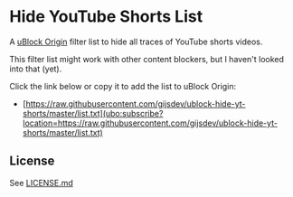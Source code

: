 # Hide YouTube Shorts List

A [uBlock Origin](https://github.com/gorhill/uBlock) filter list to hide all traces of YouTube shorts videos.

This filter list might work with other content blockers, but I haven't looked into that (yet).

Click the link below or copy it to add the list to uBlock Origin:
- [https://raw.githubusercontent.com/gijsdev/ublock-hide-yt-shorts/master/list.txt](ubo:subscribe?location=https://raw.githubusercontent.com/gijsdev/ublock-hide-yt-shorts/master/list.txt)

## License

See [LICENSE.md](https://github.com/gijsdev/ublock-hide-yt-shorts/blob/master/LICENSE.md)